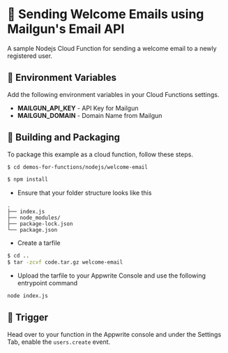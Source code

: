 # 📧 Sending Welcome Emails using Mailgun's Email API
A sample Nodejs Cloud Function for sending a welcome email to a newly registered user.

## 📝 Environment Variables
Add the following environment variables in your Cloud Functions settings.

* **MAILGUN_API_KEY** - API Key for Mailgun 
* **MAILGUN_DOMAIN** - Domain Name from Mailgun

## 🚀 Building and Packaging

To package this example as a cloud function, follow these steps.

```bash
$ cd demos-for-functions/nodejs/welcome-email

$ npm install
```

* Ensure that your folder structure looks like this 
```
.
├── index.js
├── node_modules/
├── package-lock.json
└── package.json
```

* Create a tarfile

```bash
$ cd ..
$ tar -zcvf code.tar.gz welcome-email
```

* Upload the tarfile to your Appwrite Console and use the following entrypoint command

```bash
node index.js
```

## 🎯 Trigger

Head over to your function in the Appwrite console and under the Settings Tab, enable the `users.create` event.